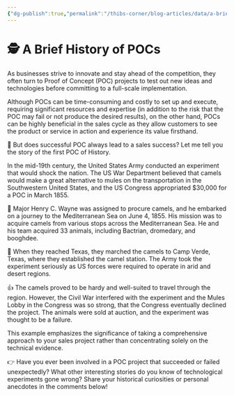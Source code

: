 ```yaml
---
{"dg-publish":true,"permalink":"/thibs-corner/blog-articles/data/a-brief-history-of-po-cs/","noteIcon":""}
---
```



# 🕵️ A Brief History of POCs

As businesses strive to innovate and stay ahead of the competition, they often turn to Proof of Concept (POC) projects to test out new ideas and technologies before committing to a full-scale implementation.  
  
Although POCs can be time-consuming and costly to set up and execute, requiring significant resources and expertise (in addition to the risk that the POC may fail or not produce the desired results), on the other hand, POCs can be highly beneficial in the sales cycle as they allow customers to see the product or service in action and experience its value firsthand.  
  
🤔 But does successful POC always lead to a sales success? Let me tell you the story of the first POC of History.  
  
In the mid-19th century, the United States Army conducted an experiment that would shock the nation. The US War Department believed that camels would make a great alternative to mules on the transportation in the Southwestern United States, and the US Congress appropriated $30,000 for a POC in March 1855.  
  
🐪 Major Henry C. Wayne was assigned to procure camels, and he embarked on a journey to the Mediterranean Sea on June 4, 1855. His mission was to acquire camels from various stops across the Mediterranean Sea. He and his team acquired 33 animals, including Bactrian, dromedary, and booghdee.  
  
🌵 When they reached Texas, they marched the camels to Camp Verde, Texas, where they established the camel station. The Army took the experiment seriously as US forces were required to operate in arid and desert regions.  
  
👍 The camels proved to be hardy and well-suited to travel through the region. However, the Civil War interfered with the experiment and the Mules Lobby in the Congress was so strong, that the Congress eventually declined the project. The animals were sold at auction, and the experiment was thought to be a failure.  
  
This example emphasizes the significance of taking a comprehensive approach to your sales project rather than concentrating solely on the technical evidence.  
  
👉 Have you ever been involved in a POC project that succeeded or failed unexpectedly? What other interesting stories do you know of technological experiments gone wrong? Share your historical curiosities or personal anecdotes in the comments below!